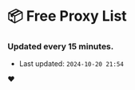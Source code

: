 # :package: Free Proxy List
### Updated every 15 minutes.

- Last updated: `2024-10-20 21:54`

:heart:
